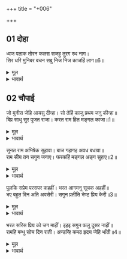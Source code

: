 +++
title = "+006"

+++


## 01 दोहा
ध्वज पताक तोरन कलस सजहु तुरग रथ नाग।  
सिर धरि मुनिबर बचन सबु निज निज काजहिं लाग॥6॥  

<details><summary>मूल</summary>

ध्वज पताक तोरन कलस सजहु तुरग रथ नाग।  
सिर धरि मुनिबर बचन सबु निज निज काजहिं लाग॥6॥  
</details>

<details><summary>भावार्थ</summary>

ध्वजा, पताका, तोरण, कलश, घोडे, रथ और हाथी सबको सजाओ! मुनि श्रेष्ठ वशिष्ठजी के वचनों को शिरोधार्य करके सब लोग अपने-अपने काम में लग गए॥6॥  
</details>





## 02 चौपाई
जो मुनीस जेहि आयसु दीन्हा। सो तेहिं काजु प्रथम जनु कीन्हा॥  
बिप्र साधु सुर पूजत राजा। करत राम हित मङ्गल काजा॥1॥  

<details><summary>मूल</summary>

जो मुनीस जेहि आयसु दीन्हा। सो तेहिं काजु प्रथम जनु कीन्हा॥  
बिप्र साधु सुर पूजत राजा। करत राम हित मङ्गल काजा॥1॥  
</details>

<details><summary>भावार्थ</summary>

मुनीश्वर ने जिसको जिस काम के लिए आज्ञा दी, उसने वह काम (इतनी शीघ्रता से कर डाला कि) मानो पहले से ही कर रखा था। राजा ब्राह्मण, साधु और देवताओं को पूज रहे हैं और श्री रामचन्द्रजी के लिए सब मङ्गल कार्य कर रहे हैं॥1॥  
</details>

सुनत राम अभिषेक सुहावा। बाज गहागह अवध बधावा॥  
राम सीय तन सगुन जनाए। फरकहिं मङ्गल अङ्ग सुहाए॥2॥  

<details><summary>मूल</summary>

सुनत राम अभिषेक सुहावा। बाज गहागह अवध बधावा॥  
राम सीय तन सगुन जनाए। फरकहिं मङ्गल अङ्ग सुहाए॥2॥  
</details>

<details><summary>भावार्थ</summary>

श्री रामचन्द्रजी के राज्याभिषेक की सुहावनी खबर सुनते ही अवधभर में बडी धूम से बधावे बजने लगे। श्री रामचन्द्रजी और सीताजी के शरीर में भी शुभ शकुन सूचित हुए। उनके सुन्दर मङ्गल अङ्ग फडकने लगे॥2॥  
</details>

पुलकि सप्रेम परसपर कहहीं। भरत आगमनु सूचक अहहीं॥  
भए बहुत दिन अति अवसेरी। सगुन प्रतीति भेण्ट प्रिय केरी॥3॥  

<details><summary>मूल</summary>

पुलकि सप्रेम परसपर कहहीं। भरत आगमनु सूचक अहहीं॥  
भए बहुत दिन अति अवसेरी। सगुन प्रतीति भेण्ट प्रिय केरी॥3॥  
</details>

<details><summary>भावार्थ</summary>

पुलकित होकर वे दोनों प्रेम सहित एक-दूसरे से कहते हैं कि ये सब शकुन भरत के आने की सूचना देने वाले हैं। (उनको मामा के घर गए) बहुत दिन हो गए, बहुत ही अवसेर आ रही है (बार-बार उनसे मिलने की मन में आती है) शकुनों से प्रिय (भरत) के मिलने का विश्वास होता है॥3॥  
</details>

भरत सरिस प्रिय को जग माहीं। इहइ सगुन फलु दूसर नाहीं॥  
रामहि बन्धु सोच दिन राती। अण्डन्हि कमठ हृदय जेहि भाँती॥4॥  

<details><summary>मूल</summary>

भरत सरिस प्रिय को जग माहीं। इहइ सगुन फलु दूसर नाहीं॥  
रामहि बन्धु सोच दिन राती। अण्डन्हि कमठ हृदय जेहि भाँती॥4॥  
</details>

<details><summary>भावार्थ</summary>

और भरत के समान जगत में (हमें) कौन प्यारा है! शकुन का बस, यही फल है, दूसरा नहीं। श्री रामचन्द्रजी को (अपने) भाई भरत का दिन-रात ऐसा सोच रहता है जैसा कछुए का हृदय अण्डों में रहता है॥4॥  
</details>

